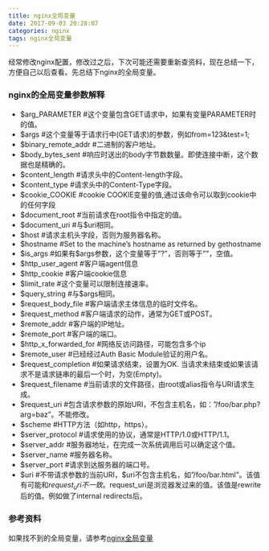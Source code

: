 ```yaml
---
title: nginx全局变量
date: 2017-09-03 20:28:07
categories: nginx
tags: nginx全局变量
---
```

经常修改nginx配置，修改过之后，下次可能还需要重新查资料，现在总结一下，方便自己以后查看。先总结下nginx的全局变量。
### nginx的全局变量参数解释
* $arg_PARAMETER      #这个变量包含GET请求中，如果有变量PARAMETER时的值。
* $args               #这个变量等于请求行中(GET请求)的参数，例如from=123&test=1;
* $binary_remote_addr #二进制的客户地址。
* $body_bytes_sent    #响应时送出的body字节数数量。即使连接中断，这个数据也是精确的。
* $content_length     #请求头中的Content-length字段。
* $content_type       #请求头中的Content-Type字段。
* $cookie_COOKIE      #cookie COOKIE变量的值,通过该命令可以取到cookie中的任何字段
* $document_root      #当前请求在root指令中指定的值。
* $document_uri       #与$uri相同。
* $host               #请求主机头字段，否则为服务器名称。
* $hostname           #Set to the machine’s hostname as returned by gethostname
* $is_args            #如果有$args参数，这个变量等于”?”，否则等于”"，空值。
* $http_user_agent    #客户端agent信息
* $http_cookie        #客户端cookie信息
* $limit_rate         #这个变量可以限制连接速率。
* $query_string       #与$args相同。
* $request_body_file  #客户端请求主体信息的临时文件名。
* $request_method     #客户端请求的动作，通常为GET或POST。
* $remote_addr        #客户端的IP地址。
* $remote_port        #客户端的端口。
* $http_x_forwarded_for #网络反访问路径，可能包含多个ip
* $remote_user        #已经经过Auth Basic Module验证的用户名。
* $request_completion #如果请求结束，设置为OK. 当请求未结束或如果该请求不是请求链串的最后一个时，为空(Empty)。
* $request_filename   #当前请求的文件路径，由root或alias指令与URI请求生成。
* $request_uri        #包含请求参数的原始URI，不包含主机名，如：”/foo/bar.php?arg=baz”。不能修改。
* $scheme             #HTTP方法（如http，https）。
* $server_protocol    #请求使用的协议，通常是HTTP/1.0或HTTP/1.1。
* $server_addr        #服务器地址，在完成一次系统调用后可以确定这个值。
* $server_name        #服务器名称。
* $server_port        #请求到达服务器的端口号。
* $uri                #不带请求参数的当前URI，$uri不包含主机名，如”/foo/bar.html”。该值有可能和$request_uri 不一致。$request_uri是浏览器发过来的值。该值是rewrite后的值。例如做了internal redirects后。

### 参考资料
如果找不到的全局变量，请参考[nginx全局变量](http://www.cnblogs.com/AloneSword/archive/2011/12/10/2283483.html)

